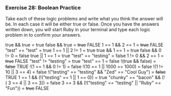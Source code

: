### Exercise 28: Boolean Practice

Take each of these logic problems and write what you think the answer will be. In each case it will be either true or false. Once you have the answers written down, you will start Ruby in your terminal and type each logic problem in to confirm your answers.

true && true = true
false && true = ~~true~~ FALSE
1 == 1 && 2 == 1 = ~~true~~ FALSE
"test" == "test" = true
1 == 1 || 2 != 1 = true
true && 1 == 1 = true
false && 0 != 0 = false
true || 1 == 1 = true
"test" == "testing" = false
1 != 0 && 2 == 1 = ~~true~~ FALSE
"test" != "testing" = true
"test" == 1 = false
!(true && false) = ~~false~~ TRUE
!(1 == 1 && 0 != 1) = false
!(10 == 1 || 1000 == 1000) = false
!(1 != 10 || 3 == 4) = false
!("testing" == "testing" && "Zed" == "Cool Guy") = ~~false~~ TRUE
1 == 1 && (!("testing" == 1 || 1 == 0)) = true
"chunky" == "bacon" && (!( 3 == 4 || 3 == 3)) = false
3 == 3 && (!("testing" == "testing" || "Ruby" == "Fun")) = ~~true~~ FALSE
